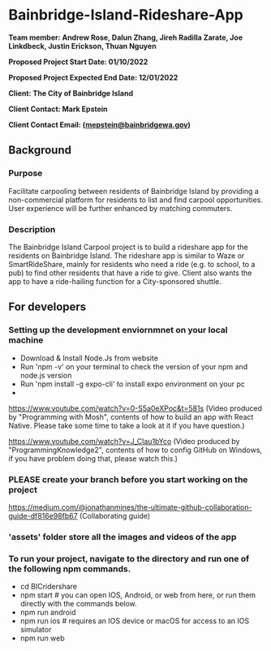 # Bainbridge-Island-Rideshare-App

**Team member: Andrew Rose, Dalun Zhang, Jireh Radilla Zarate, Joe Linkdbeck, Justin Erickson, Thuan Nguyen**

**Proposed Project Start Date: 01/10/2022**

**Proposed Project Expected End Date: 12/01/2022**

**Client: The City of Bainbridge Island**

**Client Contact: Mark Epstein**

**Client Contact Email: (mepstein@bainbridgewa.gov)**



## Background

### Purpose

Facilitate carpooling between residents of Bainbridge Island by providing a non-commercial platform for residents to list and find carpool opportunities. User experience will be further enhanced by matching commuters.

### Description

The Bainbridge Island Carpool project is to build a rideshare app for the residents on Bainbridge Island. The rideshare app is similar to Waze or SmartRideShare, mainly for residents who need a ride (e.g. to school, to a pub) to find other residents that have a ride to give. Client also wants the app to have a ride-hailing function for a City-sponsored shuttle.


## For developers

### Setting up the development enviornmnet on your local machine
- Download & Install Node.Js from website
- Run 'npm -v' on your terminal to check the version of your npm and node.js version
- Run 'npm install -g expo-cli' to install expo environment on your pc
- 

https://www.youtube.com/watch?v=0-S5a0eXPoc&t=581s (Video produced by "Programming with Mosh", contents of how to build an app with React Native. Please take some time to take a look at it if you have question.)

https://www.youtube.com/watch?v=J_Clau1bYco (Video produced by "ProgrammingKnowledge2", contents of how to config GitHub on Windows, if you have problem doing that, please watch this.)

### **PLEASE** create your branch before you start working on the project

https://medium.com/@jonathanmines/the-ultimate-github-collaboration-guide-df816e98fb67 (Collaborating guide)

### 'assets' folder store all the images and videos of the app

### To run your project, navigate to the directory and run one of the following npm commands.
- cd BICridershare
- npm start   # you can open IOS, Android, or web from here, or run them directly with the commands below.
- npm run android
- npm run ios   # requires an IOS device or macOS for access to an IOS simulator
- npm run web




